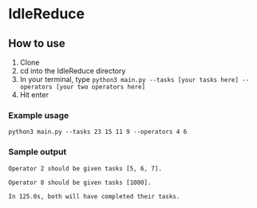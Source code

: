 # IdleReduce

## How to use
1. Clone 
2. cd into the IdleReduce directory
3. In your terminal, type `python3 main.py --tasks [your tasks here] --operators [your two operators here]`
4. Hit enter

### Example usage
`python3 main.py --tasks 23 15 11 9 --operators 4 6`

### Sample output
`Operator 2 should be given tasks [5, 6, 7].`

`Operator 8 should be given tasks [1000].`

`In 125.0s, both will have completed their tasks.`
